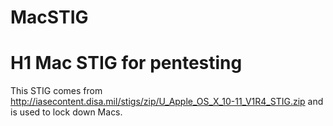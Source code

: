 # MacSTIG
# H1 Mac STIG for pentesting
This STIG comes from http://iasecontent.disa.mil/stigs/zip/U_Apple_OS_X_10-11_V1R4_STIG.zip and is used to lock down Macs.
